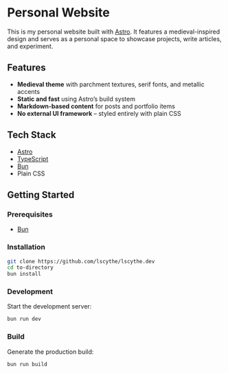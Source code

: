 # Personal Website

This is my personal website built with [Astro](https://astro.build).
It features a medieval-inspired design and serves as a personal space to showcase projects, write articles, and experiment.

## Features

- **Medieval theme** with parchment textures, serif fonts, and metallic accents
- **Static and fast** using Astro’s build system
- **Markdown-based content** for posts and portfolio items
- **No external UI framework** – styled entirely with plain CSS

## Tech Stack

- [Astro](https://astro.build)
- [TypeScript](https://www.typescriptlang.org/)
- [Bun](https://bun.sh/)
- Plain CSS

## Getting Started

### Prerequisites

- [Bun](https://bun.sh)

### Installation

```bash
git clone https://github.com/lscythe/lscythe.dev
cd to-directory
bun install
```

### Development

Start the development server:
```bash
bun run dev
```

### Build

Generate the production build:
```bash
bun run build
```
